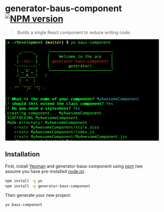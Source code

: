 # generator-baus-component [![NPM version][npm-image]][npm-url] 
> Builds a single React component to reduce writing code.

![Screnshot](./generator_screenshot.png)
## Installation

First, install [Yeoman](http://yeoman.io) and generator-baus-component using [npm](https://www.npmjs.com/) (we assume you have pre-installed [node.js](https://nodejs.org/)).

```bash
npm install -g yo
npm install -g generator-baus-component
```

Then generate your new project:

```bash
yo baus-component
```

[npm-image]: https://badge.fury.io/js/generator-baus-component.svg
[npm-url]: https://npmjs.org/package/generator-baus-component
[travis-image]: https://travis-ci.org/bauscode/generator-baus-component.svg?branch=master
[travis-url]: https://travis-ci.org/bauscode/generator-baus-component
[daviddm-image]: https://david-dm.org/bauscode/generator-baus-component.svg?theme=shields.io
[daviddm-url]: https://david-dm.org/bauscode/generator-baus-component
[coveralls-image]: https://coveralls.io/repos/bauscode/generator-baus-component/badge.svg
[coveralls-url]: https://coveralls.io/r/bauscode/generator-baus-component
